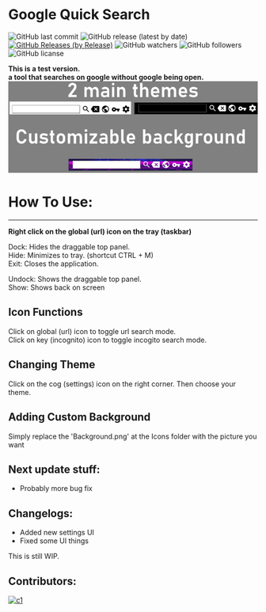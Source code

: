 # Google Quick Search  
![GitHub last commit](https://img.shields.io/github/last-commit/IKedi/GQSApp?color=4285F4) 
![GitHub release (latest by date)](https://img.shields.io/github/v/release/IKedi/GQSApp?color=DB4437&label=version) 
[![GitHub Releases (by Release)](https://img.shields.io/github/downloads/IKedi/GQSApp/v1.0.1-alpha/total?color=F4B400&label=download)](https://github.com/IKedi/GQSApp/raw/master/Google%20Quick%20Search.rar)
![GitHub watchers](https://img.shields.io/github/watchers/IKedi/GQSApp?color=4285F4)
![GitHub followers](https://img.shields.io/github/followers/IKedi?color=0F9D58)
![GitHub licanse](https://img.shields.io/github/license/IKedi/GQSApp?color=DB4437)

**This is a test version.  
a tool that searches on google without google being open.**  
![Image](https://raw.githubusercontent.com/IKedi/Photos/master/GQSIntro.png)

# How To Use:
--------------------------------
**Right click on the global (url) icon on the tray (taskbar)**  
  
Dock: Hides the draggable top panel.  
Hide: Minimizes to tray. (shortcut CTRL + M)  
Exit: Closes the application.  
  
Undock: Shows the draggable top panel.  
Show: Shows back on screen  

**Icon Functions**  
--------------------------------  
Click on global (url) icon to toggle url search mode.  
Click on key (incognito) icon to toggle incogito search mode.  

**Changing Theme**  
--------------------------------
Click on the cog (settings) icon on the right corner. Then choose your theme.  

**Adding Custom Background**  
--------------------------------
Simply replace the 'Background.png' at the Icons folder with the picture you want  
  
**Next update stuff:**  
--------------------------------
 - Probably more bug fix

**Changelogs:**  
--------------------------------
 - Added new settings UI
 - Fixed some UI things

This is still WIP.  

**Contributors:**  
--------------------------------
[![c1](https://avatars0.githubusercontent.com/u/36607876?s=46&v=4)](https://github.com/IKedi)
